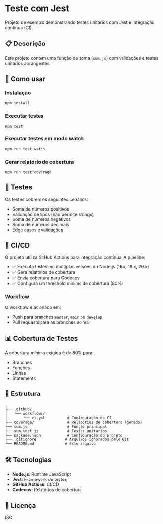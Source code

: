 # Teste com Jest

Projeto de exemplo demonstrando testes unitários com Jest e integração contínua (CI).

## 📋 Descrição

Este projeto contém uma função de soma (`sum.js`) com validações e testes unitários abrangentes.

## 🚀 Como usar

### Instalação

```bash
npm install
```

### Executar testes

```bash
npm test
```

### Executar testes em modo watch

```bash
npm run test:watch
```

### Gerar relatório de cobertura

```bash
npm run test:coverage
```

## 🔧 Testes

Os testes cobrem os seguintes cenários:
- Soma de números positivos
- Validação de tipos (não permite strings)
- Soma de números negativos
- Soma de números decimais
- Edge cases e validações

## 🔄 CI/CD

O projeto utiliza GitHub Actions para integração contínua. A pipeline:

- ✅ Executa testes em múltiplas versões do Node.js (16.x, 18.x, 20.x)
- ✅ Gera relatórios de cobertura
- ✅ Envia cobertura para Codecov
- ✅ Configura um threshold mínimo de cobertura (80%)

### Workflow

O workflow é acionado em:
- Push para branches `master`, `main` ou `develop`
- Pull requests para as branches acima

## 📊 Cobertura de Testes

A cobertura mínima exigida é de 80% para:
- Branches
- Funções
- Linhas
- Statements

## 📝 Estrutura

```
.
├── .github/
│   └── workflows/
│       └── ci.yml          # Configuração da CI
├── coverage/               # Relatórios de cobertura (gerado)
├── sum.js                  # Função principal
├── sum.test.js             # Testes unitários
├── package.json            # Configuração do projeto
├── .gitignore             # Arquivos ignorados pelo Git
└── README.md              # Este arquivo
```

## 🛠️ Tecnologias

- **Node.js**: Runtime JavaScript
- **Jest**: Framework de testes
- **GitHub Actions**: CI/CD
- **Codecov**: Relatórios de cobertura

## 📄 Licença

ISC

